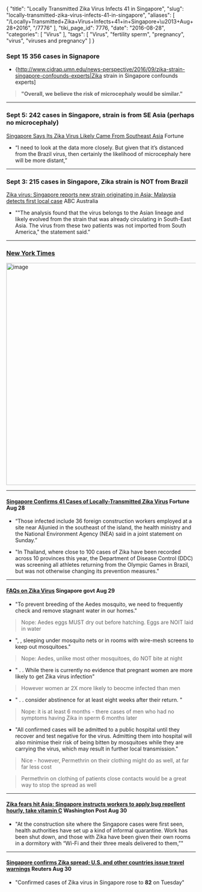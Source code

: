 {
    "title": "Locally Transmitted Zika Virus Infects 41 in Singapore",
    "slug": "locally-transmitted-zika-virus-infects-41-in-singapore",
    "aliases": [
        "/Locally+Transmitted+Zika+Virus+Infects+41+in+Singapore+\u2013+Aug+28+2016",
        "/7776"
    ],
    "tiki_page_id": 7776,
    "date": "2016-08-28",
    "categories": [
        "Virus"
    ],
    "tags": [
        "Virus",
        "fertility sperm",
        "pregnancy",
        "virus",
        "viruses and pregnancy"
    ]
}


### Sept 15  356 cases in Signapore

* {http://www.cidrap.umn.edu/news-perspective/2016/09/zika-strain-singapore-confounds-experts|Zika strain in Singapore confounds experts]

>  **"Overall, we believe the risk of microcephaly would be similar."** 

---

### Sept 5: 242 cases in Singapore, strain is from SE Asia (perhaps no microcephaly)

[Singapore Says Its Zika Virus Likely Came From Southeast Asia](http://fortune.com/2016/09/05/singapore-zika-virus-asia/) Fortune

* “I need to look at the data more closely. But given that it’s distanced from the Brazil virus, then certainly the likelihood of microcephaly here will be more distant,”

---

### Sept 3: 215 cases in Singapore, Zika strain is NOT from Brazil

[Zika virus: Singapore reports new strain originating in Asia; Malaysia detects first local case](http://www.abc.net.au/news/2016-09-03/singapore-reports-new-strain-of-zika-originating-in-asia/7812172) ABC Australia

* ""The analysis found that the virus belongs to the Asian lineage and likely evolved from the strain that was already circulating in South-East Asia. The virus from these two patients was not imported from South America," the statement said."

---

### [New York Times](http://www.nytimes.com/aponline/2016/08/28/world/asia/ap-as-singapore-zika.html?_r=0)

<img src="https://d1bk1kqxc0sym.cloudfront.net/attachments/jpeg/singapore.jpg" alt="image" width="590">

---

#### [Singapore Confirms 41 Cases of Locally-Transmitted Zika Virus](http://fortune.com/2016/08/28/singapore-41-zika-virus-cases/) Fortune Aug 28

* “Those infected include 36 foreign construction workers employed at a site near Aljunied in the southeast of the island, the health ministry and the National Environment Agency (NEA) said in a joint statement on Sunday.”

* "In Thailand, where close to 100 cases of Zika have been recorded across 10 provinces this year, the Department of Disease Control (DDC) was screening all athletes returning from the Olympic Games in Brazil, but was not otherwise changing its prevention measures."

---

#### [FAQs on Zika Virus](https://www.moh.gov.sg/content/moh_web/home/pressRoom/Current_Issues/2016/zika-virus/faqs.html) Singapore govt Aug 29

* "To prevent breeding of the Aedes mosquito, we need to frequently check and remove stagnant water in our homes."

> Nope: Aedes eggs MUST dry out before hatching. Eggs are NOIT laid in water

* ", ,  sleeping under mosquito nets or in rooms with wire-mesh screens to keep out mosquitoes."

> Nope: Aedes, unlike most other mosquitoes, do NOT bite at night

* " . . While there is currently no evidence that pregnant women are more likely to get Zika virus infection"

> However women ar 2X more likely to beocme infected than men

* " . .  consider abstinence for at least eight weeks after their return. "

> Nope: it is at least 6 months - there cases of men who had no symptoms having Zika in sperm 6 months later

* "All confirmed cases will be admitted to a public hospital until they recover and test negative for the virus. Admitting them into hospital will also minimise their risk of being bitten by mosquitoes while they are carrying the virus, which may result in further local transmission."

> Nice - however, Permethrin on their clothing might do as well, at far far less cost

> Permethrin on clothing of patients close contacts would be a great way to stop the spread as well

---

#### [Zika fears hit Asia: Singapore instructs workers to apply bug repellent hourly, take vitamin C](https://www.washingtonpost.com/news/to-your-health/wp/2016/08/30/zika-fears-hit-asia-singapore-instructs-workers-to-apply-bug-repellent-hourly-take-vitamin-c/) Washington Post Aug 30

* "At the construction site where the Singapore cases were first seen, health authorities have set up a kind of informal quarantine. Work has been shut down, and those with Zika have been given their own rooms in a dormitory with “Wi-Fi and their three meals delivered to them,”"

---

#### [Singapore confirms Zika spread; U.S. and other countries issue travel warnings](http://www.reuters.com/article/us-health-zika-singapore-idUSKCN1150HM) Reuters Aug 30

* "Confirmed cases of Zika virus in Singapore rose to  **82**  on Tuesday"